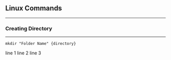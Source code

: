 ## Linux Commands 
---
### Creating Directory
---
 ```
 mkdir "Folder Name" {directory}
```

  line 1
  line 2
  line 3

